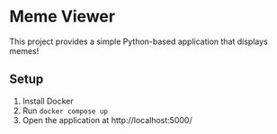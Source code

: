 # Meme Viewer

This project provides a simple Python-based application that displays memes!

## Setup

1. Install Docker
1. Run `docker compose up`
1. Open the application at http://localhost:5000/
